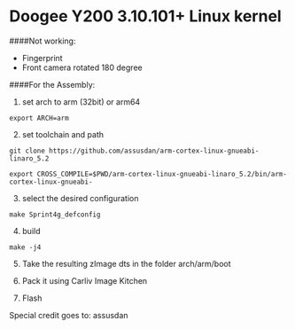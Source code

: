 Doogee Y200 3.10.101+ Linux kernel
====================================
####Not working:
- Fingerprint
- Front camera rotated 180 degree


####For the Assembly:

1) set arch to arm (32bit) or arm64

`export ARCH=arm`

2) set toolchain and path

`git clone https://github.com/assusdan/arm-cortex-linux-gnueabi-linaro_5.2`

`export CROSS_COMPILE=$PWD/arm-cortex-linux-gnueabi-linaro_5.2/bin/arm-cortex-linux-gnueabi-`

3) select the desired configuration

`make Sprint4g_defconfig`

4) build

`make -j4`

5) Take the resulting zImage dts in the folder arch/arm/boot

6) Pack it using Carliv Image Kitchen 

7) Flash

Special credit goes to:
assusdan



